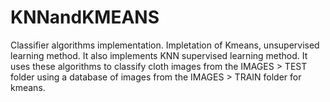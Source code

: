 # KNNandKMEANS
Classifier algorithms implementation.
Impletation of Kmeans, unsupervised learning method. It also implements KNN supervised learning method.
It uses these algorithms to classify cloth images from the IMAGES > TEST folder using a database of images from the IMAGES > TRAIN folder for kmeans.
